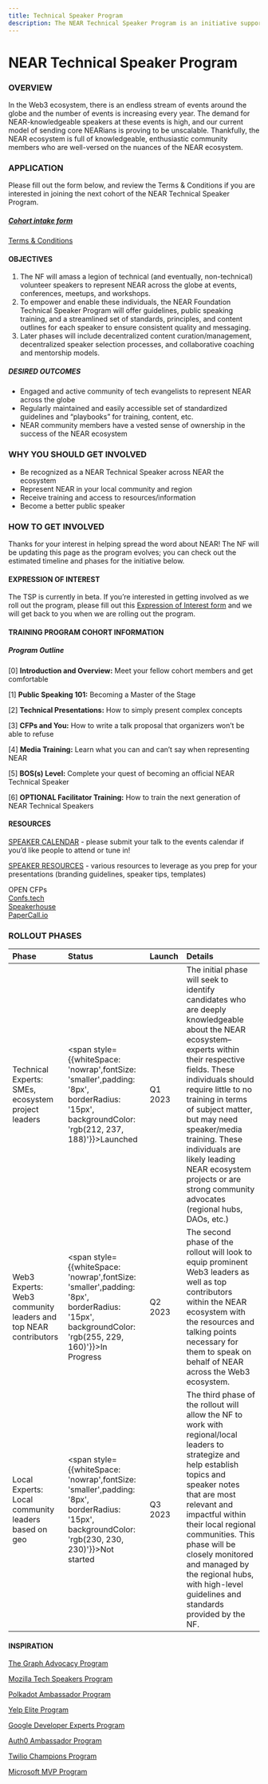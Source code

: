 ```yaml
---
title: Technical Speaker Program
description: The NEAR Technical Speaker Program is an initiative supporting speakers who want to share their knowledge about NEAR.
---
```


# NEAR Technical Speaker Program 


### OVERVIEW 

In the Web3 ecosystem, there is an endless stream of events around the globe and the number of events is increasing every year. The demand for NEAR-knowledgeable speakers at these events is high, and our current model of sending core NEARians is proving to be unscalable. Thankfully, the NEAR ecosystem is full of knowledgeable, enthusiastic community members who are well-versed on the nuances of the NEAR ecosystem. 

### APPLICATION

Please fill out the form below, and review the Terms & Conditions if you are interested in joining the next cohort of the NEAR Technical Speaker Program.

##### [Cohort intake form](https://nearverse.typeform.com/techsp) 

[Terms & Conditions](https://docs.google.com/document/d/1tmQX7_Dw7EKzgk6346rQI0EkCTzU6j3I/edit)


#### OBJECTIVES



1. The NF will amass a legion of technical (and eventually, non-technical) volunteer speakers to represent NEAR across the globe at events, conferences, meetups, and workshops. 
2. To empower and enable these individuals, the NEAR Foundation Technical Speaker Program will offer guidelines, public speaking training, and a streamlined set of standards, principles, and content outlines for each speaker to ensure consistent quality and messaging. 
3. Later phases will include decentralized content curation/management, decentralized speaker selection processes, and collaborative coaching and mentorship models.


##### DESIRED OUTCOMES



* Engaged and active community of tech evangelists to represent NEAR across the globe
* Regularly maintained and easily accessible set of standardized guidelines and “playbooks” for training, content, etc. 
* NEAR community members have a vested sense of ownership in the success of the NEAR ecosystem


### WHY YOU SHOULD GET INVOLVED



* Be recognized as a NEAR Technical Speaker across NEAR the ecosystem
* Represent NEAR in your local community and region
* Receive training and access to resources/information 
* Become a better public speaker


### HOW TO GET INVOLVED

Thanks for your interest in helping spread the word about NEAR! The NF will be updating this page as the program evolves; you can check out the estimated timeline and phases for the initiative below. 


#### EXPRESSION OF INTEREST

The TSP is currently in beta. If you’re interested in getting involved as we roll out the program, please fill out this [Expression of Interest form](https://nearverse.typeform.com/TSPEoI) and we will get back to you when we are rolling out the program. 


#### TRAINING PROGRAM COHORT INFORMATION


##### Program Outline

[0] **Introduction and Overview:** Meet your fellow cohort members and get comfortable

[1] **Public Speaking 101:** Becoming a Master of the Stage

[2] **Technical Presentations:** How to simply present complex concepts 

[3] **CFPs and You:** How to write a talk proposal that organizers won’t be able to refuse

[4] **Media Training:** Learn what you can and can’t say when representing NEAR

[5] **BOS(s) Level:** Complete your quest of becoming an official NEAR Technical Speaker

[6] **OPTIONAL Facilitator Training:** How to train the next generation of NEAR Technical Speakers


#### RESOURCES

[SPEAKER CALENDAR](https://forms.gle/aFtQHhBAPqTJXrWG8) - please submit your talk to the events calendar if you’d like people to attend or tune in! 

[SPEAKER RESOURCES](https://drive.google.com/drive/folders/1_lhBuhJDkPvD92_lLR_o4YBOXPPMfCK4) - various resources to leverage as you prep for your presentations (branding guidelines, speaker tips, templates) 


OPEN CFPs<br/>
[Confs.tech ](https://confs.tech/) <br/>
[Speakerhouse](https://app.speakerhouse.io/events) <br/>
[PaperCall.io](https://www.papercall.io/events)<br/>


### ROLLOUT PHASES

| Phase | Status | Launch | Details |
| :--- | :--- | :--- | :--- |
| Technical Experts: SMEs, ecosystem project leaders | <span style={{whiteSpace: 'nowrap',fontSize: 'smaller',padding: '8px', borderRadius: '15px', backgroundColor: 'rgb(212, 237, 188)'}}>Launched</span> | Q1 2023 | The initial phase will seek to identify candidates who are deeply knowledgeable about the NEAR ecosystem–experts within their respective fields. These individuals should require little to no training in terms of subject matter, but may need speaker/media training. These individuals are likely leading NEAR ecosystem projects or are strong community advocates (regional hubs, DAOs, etc.) |
| Web3 Experts: Web3 community leaders and top NEAR contributors |  <span style={{whiteSpace: 'nowrap',fontSize: 'smaller',padding: '8px', borderRadius: '15px', backgroundColor: 'rgb(255, 229, 160)'}}>In Progress</span>  | Q2 2023 | The second phase of the rollout will look to equip prominent Web3 leaders as well as top contributors within the NEAR ecosystem with the resources and talking points necessary for them to speak on behalf of NEAR across the Web3 ecosystem. |
| Local Experts: Local community leaders based on geo |  <span style={{whiteSpace: 'nowrap',fontSize: 'smaller',padding: '8px', borderRadius: '15px', backgroundColor: 'rgb(230, 230, 230)'}}>Not started</span>  | Q3 2023 | The third phase of the rollout will allow the NF to work with regional/local leaders to strategize and help establish topics and speaker notes that are most relevant and impactful within their local regional communities. This phase will be closely monitored and managed by the regional hubs, with high-level guidelines and standards provided by the NF. |



#### INSPIRATION

[The Graph Advocacy Program](https://thegraph.com/ecosystem/advocacy/)

[Mozilla Tech Speakers Program](https://wiki.mozilla.org/TechSpeakers#:~:text=Mozilla%20Tech%20Speakers%20was%20a,in%20communities%20around%20the%20world.)

[Polkadot Ambassador Program](https://info.polkadot.network/ambassador-application?ref=polkadot-network)

[Yelp Elite Program](https://www.yelp.com/elite)

[Google Developer Experts Program](https://developers.google.com/community/experts)

[Auth0 Ambassador Program](https://auth0.com/ambassador-program)

[Twilio Champions Program](https://www.twilio.com/en-us/champions)

[Microsoft MVP Program](https://mvp.microsoft.com/en-US/Overview)
